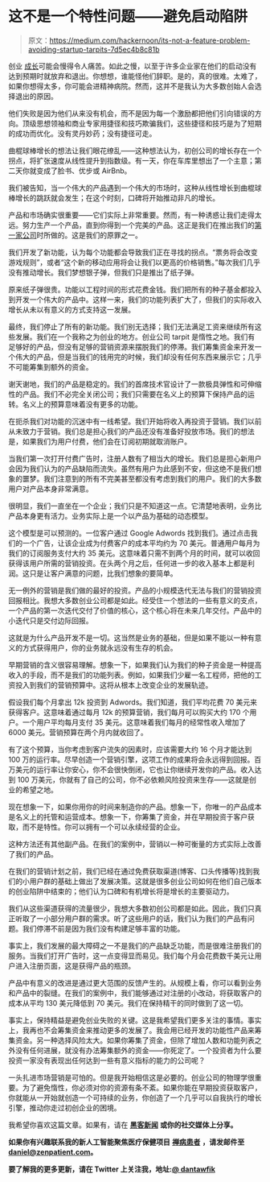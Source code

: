 # 这不是一个特性问题——避免启动陷阱

> 原文：<https://medium.com/hackernoon/its-not-a-feature-problem-avoiding-startup-tarpits-7d5ec4b8c81b>

创业 [成长](https://hackernoon.com/tagged/growth)可能会慢得令人痛苦。如此之慢，以至于许多企业家在他们的启动没有达到预期时就放弃和退出。你想想，谁能怪他们辞职。是的，真的很难。太难了，如果你想得太多，你可能会进精神病院。然而，这并不是我认为大多数创始人会选择退出的原因。

他们失败是因为他们从来没有机会，而不是因为每一个激励都把他们引向错误的方向。顶级思想领袖和商业专家用捷径和技巧欺骗我们，这些捷径和技巧是为了短期的成功而优化。没有灵丹妙药；没有捷径可走。

曲棍球棒增长的想法让我们眼花缭乱——这种想法认为，初创公司的增长存在一个拐点，将扩张速度从线性提升到指数级。有一天，你在车库里想出了一个主意；第二天你就变成了脸书、优步或 AirBnb。

我们被告知，当一个伟大的产品遇到一个伟大的市场时，这种从线性增长到曲棍球棒增长的跳跃就会发生；在这个时刻，口碑将开始推动非凡的增长。

产品和市场确实很重要——它们实际上非常重要。然而，有一种诱惑让我们走得太远。努力生产一个产品，直到你得到一个完美的产品。这正是我们在推出我们的[第一家公司](http://vonjour.com)时所做的。这是我们的原罪之一。

我们开发了新功能，认为每个功能都会导致我们正在寻找的拐点。“票务将会改变游戏规则”，或者“这个新的移动应用将会让我们以更高的价格销售。”每次我们几乎没有推动增长。我们梦想银子弹，但我们只是推出了纸子弹。

原来纸子弹很贵。功能以工程时间的形式花费金钱。我们把所有的种子基金都投入到开发一个伟大的产品中。这样一来，我们的功能列表扩大了，但我们的实际收入增长从未以有意义的方式支持这一发展。

最终，我们停止了所有的新功能。我们别无选择；我们无法满足工资来继续所有这些发展。我们在一个我称之为创业的地方。创业公司 tarpit 是惰性之地。我们有足够好的产品，但没有足够的营销资源来摆脱我们的停滞。我们筹集资金来开发一个伟大的产品，但是当我们的钱用完的时候，我们却没有任何东西来展示它；几乎不可能筹集到额外的资金。

谢天谢地，我们的产品是稳定的。我们的首席技术官设计了一款极具弹性和可伸缩性的产品。我们不必完全关闭公司；我们只需要在名义上的预算下保持产品的运转。名义上的预算意味着没有更多的功能。

在扼杀我们对功能的沉迷中有一线希望。我们开始将收入再投资于营销。我们以前从未致力于营销。我们总是担心我们的产品还没有准备好投放市场。我们的想法是，如果我们为用户付费，他们会在订阅初期就取消账户。

当我们第一次打开付费广告时，注册人数有了相当大的增长。我们总是担心新用户会因为我们认为的产品缺陷而流失。虽然有用户为此感到不安，但这绝不是我们想象的噩梦。我们注意到的所有不完美甚至都没有考虑到我们的用户。我们的大多数用户对产品本身非常满意。

很明显，我们一直坐在一个企业；我们只是不知道这一点。它清楚地表明，业务比产品本身更有活力。业务实际上是一个以产品为基础的动态模型。

这个模型是可以预测的。一位客户通过 Google Adwords 找到我们。通过点击我们的一个广告，让该企业成为付费客户的成本平均约为 70 美元。普通用户每月为我们的订阅服务支付大约 35 美元。这意味着只需不到两个月的时间，就可以收回获得该用户所需的营销投资。在头两个月之后，任何进一步的收入基本上都是利润。这只是让客户满意的问题，比我们想象的要简单。

无一例外的营销是我们做的最好的投资。产品的小规模迭代无法与我们的营销投资回报相比。我想大多数创业公司都是如此。经受住一个想法的一些有意义的支点，一个产品的第一次迭代交付了价值的核心，这个核心将在未来几年交付。产品中的小迭代只是交付边际回报。

这就是为什么产品开发不是一切。这当然是业务的基础，但是如果不能以一种有意义的方式获得用户，你的业务就永远没有生存的机会。

早期营销的含义很容易理解。想象一下，如果我们认为我们的种子资金是一种提高收入的手段，而不是我们的功能列表。例如，如果我们少雇一名工程师，把他的工资投入到我们的营销预算中。这将从根本上改变企业的发展轨迹。

假设我们每个月拿出 12k 投资到 Adwords。我们知道，我们平均花费 70 美元来获得客户。这意味着通过每月 12k 的预算营销，我们每月可以购买大约 170 个用户。一个用户平均每月支付 35 美元。这意味着我们每月的经常性收入增加了 6000 美元。营销预算在两个月内就收回了。

有了这个预算，当你考虑到客户流失的因素时，应该需要大约 16 个月才能达到 100 万的运行率。尽早创造一个营销引擎，这项工作的成果将会永远得到回报。百万美元的运行率让你安心，你不会很快倒闭，它也让你继续开发你的产品。收入达到 100 万美元，你就有了自己的公司，你不必依赖风险投资来生存——这就是创业的希望之地。

现在想象一下，如果你用你的时间来制造你的产品。想象一下，你唯一的产品成本是名义上的托管和运营成本。想象一下，你筹集了资金，并在早期投资于客户获取，而不是特性。你可以拥有一个可以永续经营的企业。

这种方法还有其他副产品。在我们的案例中，营销以一种可衡量的方式实际上改善了我们的产品。

在我们的营销计划之前，我们已经在通过免费获取渠道(博客、口头传播等)找到我们的小用户群的基础上做出了发展决策。这就是很多创业公司如何在他们自己版本的创业陷阱中结束的；他们认为口碑和有机增长将是增长的主要驱动力。

我们从这些渠道获得的流量很少，我想大多数初创公司都是如此。因此，我们只真正听取了一小部分用户群的需求。听了这些用户的话，我们认为我们的产品有问题。我们停滞不前是因为我们没有构建足够丰富的功能。

事实上，我们发展的最大障碍之一不是我们的产品缺乏功能，而是很难注册我们的服务。当我们打开广告时，这一点变得显而易见。我们每个月会花费数千美元让用户进入注册页面，这是获得产品的瓶颈。

产品中有意义的改进是通过更大范围的反馈产生的。从规模上看，你可以看到业务和产品中的裂缝。在我们的案例中，我们能够通过对注册的小改动，将获取客户的成本从平均 130 美元降低到 70 美元。我们在保持精干的同时做到了这一切。

事实上，保持精益是避免创业失败的关键。这是我希望我们更多关注的事情。事实上，我再也不会筹集资金来推动更多的发展了。我会用已经开发的功能性产品来筹集资金。另一种选择风险太大。如果你筹集了资金，但除了增加人数和功能列表之外没有任何进展，就没有办法筹集额外的资金——你死定了。一个投资者为什么要投资一家没有表现出任何达到一些有意义指标的能力的公司呢？

一头扎进市场营销是可怕的。但是我开始相信这是必要的。创业公司的物理学很重要。为了避免惰性，你必须对你的资源有条不紊。如果你能在早期投资获取客户，你就能从一开始就创造一个可持续的业务，你创造了一个几乎可以自我执行的增长引擎，推动你走过初创企业的困境。

我希望你喜欢这篇文章。如果有，请在 [**黑客新闻**](http://news.ycombinator.com) **或你的社交媒体上分享。**

**如果你有兴趣联系我的新人工智能聚焦医疗保健项目** [**禅病患者**](http://zenpatient.com) **，请发邮件至 daniel@zenpatient.com。**

**要了解我的更多更新，请在 Twitter 上关注我，地址:**[**@ dantawfik**](http://twitter.com/dantawfik)